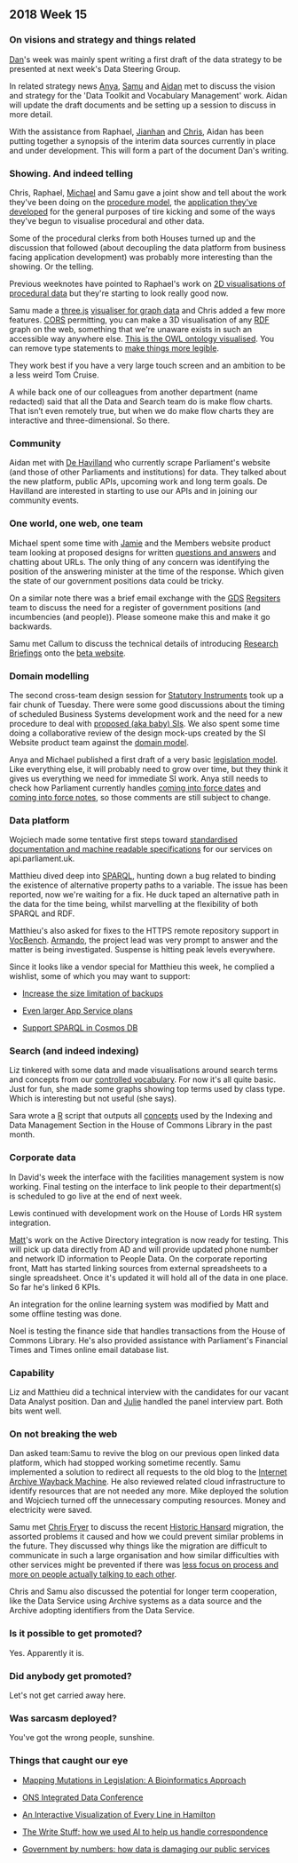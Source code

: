 ## 2018 Week 15

### On visions and strategy and things related

[Dan](https://twitter.com/dasbarrett)'s week was mainly spent writing a first draft of the data strategy to be presented at next week's Data Steering Group.

In related strategy news [Anya](https://twitter.com/bitten_), [Samu](https://twitter.com/langsamu) and [Aidan](https://twitter.com/aidan_morgan) met to discuss the vision and strategy for the 'Data Toolkit and Vocabulary Management' work. Aidan will update the draft documents and be setting up a session to discuss in more detail.

With the assistance from Raphael, [Jianhan](https://twitter.com/jianhanzhu) and [Chris](https://twitter.com/chrisalcockdev), Aidan has been putting together a synopsis of the interim data sources currently in place and under development. This will form a part of the document Dan's writing.

### Showing. And indeed telling

Chris, Raphael, [Michael](https://twitter.com/fantasticlife) and Samu gave a joint show and tell about the work they've been doing on the [procedure model](https://ukparliament.github.io/ontologies/procedure/procedure-ontology.html), the [application they've developed](https://procedures.azurewebsites.net/) for the general purposes of tire kicking and some of the ways they've begun to visualise procedural and other data.

Some of the procedural clerks from both Houses turned up and the discussion that followed (about decoupling the data platform from business facing application development) was probably more interesting than the showing. Or the telling.

Previous weeknotes have pointed to Raphael's work on [2D visualisations of procedural data](https://procedures.azurewebsites.net/WorkPackages/5/graph) but they're starting to look really good now.

Samu made a [three.js](https://threejs.org/) [visualiser for graph data](https://api.parliament.uk/viewer/) and Chris added a few more features. [CORS](https://en.wikipedia.org/wiki/Cross-origin_resource_sharing) permitting, you can make a 3D visualisation of any [RDF](https://en.wikipedia.org/wiki/Resource_Description_Framework) graph on the web, something that we're unaware exists in such an accessible way anywhere else. [This is the OWL ontology visualised](https://api.parliament.uk/viewer/#https://www.w3.org/2002/07/owl). You can remove type statements to [make things more legible](https://api.parliament.uk/viewer/?notype#https://www.w3.org/2002/07/owl).

They work best if you have a very large touch screen and an ambition to be a less weird Tom Cruise.

A while back one of our colleagues from another department (name redacted) said that all the Data and Search team do is make flow charts. That isn’t even remotely true, but when we do make flow charts they are interactive and three-dimensional. So there.

### Community

Aidan met with [De Havilland](https://www1.dehavilland.co.uk/) who currently scrape Parliament's website (and those of other Parliaments and institutions) for data. They talked about the new platform, public APIs, upcoming work and long term goals. De Havilland are interested in starting to use our APIs and in joining our community events.

### One world, one web, one team

Michael spent some time with [Jamie](https://twitter.com/oddtype) and the Members website product team looking at proposed designs for written [questions and answers](https://ukparliament.github.io/ontologies/question-and-answer/question-and-answer-ontology.html) and chatting about URLs. The only thing of any concern was identifying the position of the answering minister at the time of the response. Which given the state of our government positions data could be tricky.

On a similar note there was a brief email exchange with the [GDS](https://gds.blog.gov.uk/) [Regsiters](https://registers.cloudapps.digital/) team to discuss the need for a register of government positions (and incumbencies (and people)). Please someone make this and make it go backwards.

Samu met Callum to discuss the technical details of introducing [Research Briefings](https://researchbriefings.parliament.uk/) onto the [beta website](https://beta.parliament.uk).

### Domain modelling

The second cross-team design session for [Statutory Instruments](https://en.wikipedia.org/wiki/Statutory_instrument_(UK)) took up a fair chunk of Tuesday. There were some good discussions about the timing of scheduled Business Systems development work and the need for a new procedure to deal with [proposed (aka baby) SIs](https://ukparliament.github.io/ontologies/legislation/legislation-ontology.html#d4e240). We also spent some time doing a collaborative review of the design mock-ups created by the SI Website product team against the [domain model](https://ukparliament.github.io/ontologies/procedure/procedure-ontology.html).

Anya and Michael published a first draft of a very basic [legislation model](https://ukparliament.github.io/ontologies/legislation/legislation-ontology.html). Like everything else, it will probably need to grow over time, but they think it gives us everything we need for immediate SI work. Anya still needs to check how Parliament currently handles [coming into force dates](https://ukparliament.github.io/ontologies/legislation/legislation-ontology.html#d4e88) and [coming into force notes](https://ukparliament.github.io/ontologies/legislation/legislation-ontology.html#d4e103), so those comments are still subject to change.

### Data platform

Wojciech made some tentative first steps toward [standardised documentation and machine readable specifications](https://www.openapis.org/) for our services on api.parliament.uk.

Matthieu dived deep into [SPARQL](https://en.wikipedia.org/wiki/SPARQL), hunting down a bug related to binding the existence of alternative property paths to a variable. The issue has been reported, now we're waiting for a fix. He duck taped an alternative path in the data for the time being, whilst marvelling at the flexibility of both SPARQL and RDF.

Matthieu's also asked for fixes to the HTTPS remote repository support in [VocBench](http://vocbench.uniroma2.it/). [Armando](https://twitter.com/starred75), the project lead was very prompt to answer and the matter is being investigated. Suspense is hitting peak levels everywhere.

Since it looks like a vendor special for Matthieu this week, he complied a wishlist, some of which you may want to support:
 
 * [Increase the size limitation of backups](https://feedback.azure.com/forums/169385-web-apps/suggestions/10036335-increase-the-size-limitation-of-backups-from-10gb)
 
 * [Even larger App Service plans](https://feedback.azure.com/forums/169385-web-apps/suggestions/33226270-xl-app-service-plans-we-need-to-scale-up)
 
 * [Support SPARQL in Cosmos DB](https://feedback.azure.com/forums/263030-azure-cosmos-db/suggestions/6738428-support-for-w3c-sparql-as-a-query-language)

### Search (and indeed indexing)

Liz tinkered with some data and made visualisations around search terms and concepts from our [controlled vocabulary](http://www.data.parliament.uk/dataset/thesauri). For now it's all quite basic. Just for fun, she made some graphs showing top terms used by class type. Which is interesting but not useful (she says).

Sara wrote a [R](https://www.r-project.org/) script that outputs all [concepts](https://ukparliament.github.io/ontologies/concept/concept-ontology.html#d4e316) used by the Indexing and Data Management Section in the House of Commons Library in the past month.

### Corporate data

In David's week the interface with the facilities management system is now working. Final testing on the interface to link people to their department(s) is scheduled to go live at the end of next week.

Lewis continued with development work on the House of Lords HR system integration.

[Matt](https://twitter.com/matiasgermanico)'s work on the Active Directory integration is now ready for testing. This will pick up data directly from AD and will provide updated phone number and network ID information to People Data. On the corporate reporting front, Matt has started linking sources from external spreadsheets to a single spreadsheet. Once it's updated it will hold all of the data in one place. So far he's linked 6 KPIs.

An integration for the online learning system was modified by Matt and some offline testing was done.
 
Noel is testing the finance side that handles transactions from the House of Commons Library. He's also provided assistance with Parliament's Financial Times and Times online email database list.

### Capability

Liz and Matthieu did a technical interview with the candidates for our vacant Data Analyst position. Dan and [Julie](https://twitter.com/julietouring) handled the panel interview part. Both bits went well.

### On not breaking the web

Dan asked team:Samu to revive the blog on our previous open linked data platform, which had stopped working sometime recently. Samu implemented a solution to redirect all requests to the old blog to the [Internet Archive Wayback Machine](http://archive.org/web/). He also reviewed related cloud infrastructure to identify resources that are not needed any more. Mike deployed the solution and Wojciech turned off the unnecessary computing resources. Money and electricity were saved.

Samu met [Chris Fryer](https://twitter.com/c_fryer) to discuss the recent [Historic Hansard](https://api.parliament.uk/historic-hansard/index.html) migration, the assorted problems it caused and how we could prevent similar problems in the future. They discussed why things like the migration are difficult to communicate in such a large organisation and how similar difficulties with other services might be prevented if there was [less focus on process and more on people actually talking to each other](http://agilemanifesto.org/).

Chris and Samu also discussed the potential for longer term cooperation, like the Data Service using Archive systems as a data source and the Archive adopting identifiers from the Data Service.

### Is it possible to get promoted?

Yes. Apparently it is.

### Did anybody get promoted?

Let's not get carried away here.

### Was sarcasm deployed?

You've got the wrong people, sunshine.

### Things that caught our eye

* [Mapping Mutations in Legislation: A Bioinformatics Approach](https://academic.oup.com/pa/advance-article/doi/10.1093/pa/gsy006/4883355?guestAccessKey=b9e4fc1e-995c-47e8-8fd5-de1c380b25bf)

* [ONS Integrated Data Conference](https://www.eventbrite.co.uk/e/integrated-data-conference-2018-tickets-43741014552)

* [An Interactive Visualization of Every Line in Hamilton](https://pudding.cool/2017/03/hamilton/)

* [The Write Stuff: how we used AI to help us handle correspondence](https://dftdigital.blog.gov.uk/2018/04/09/the-write-stuff-how-we-used-ai-to-help-us-handle-correspondence/)

* [Government by numbers: how data is damaging our public services](https://apolitical.co/solution_article/government-numbers-data-damaging-public-services/)